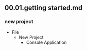 ## 00.01.getting started.md

### new project
* File
   * New Project
      * Console Application
    
